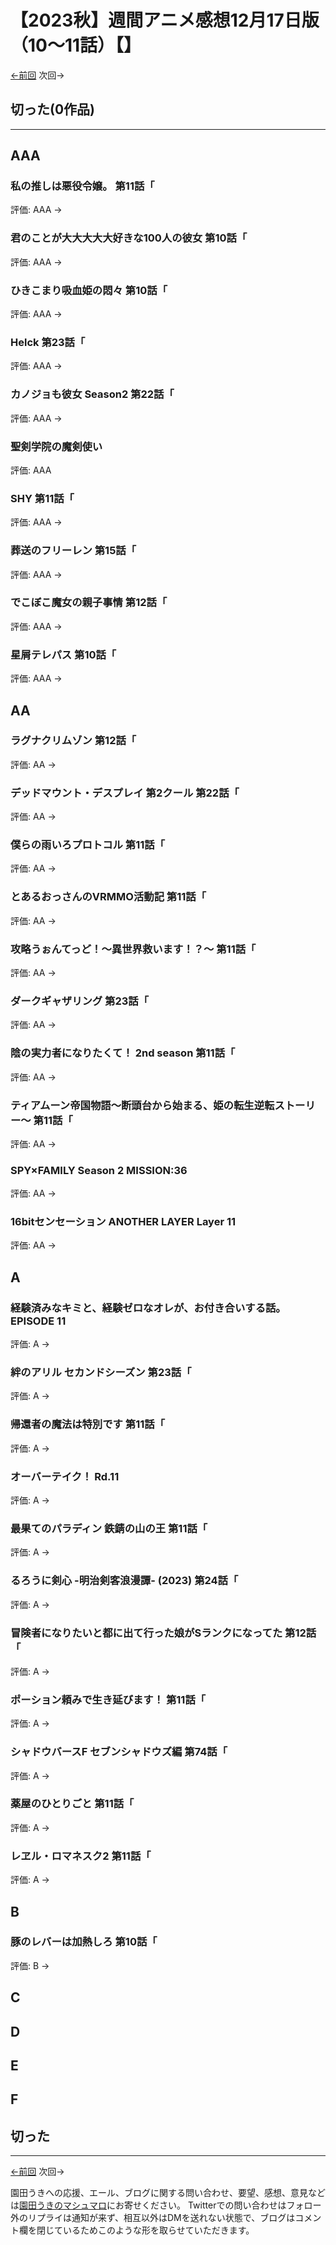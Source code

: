 # 【2023秋】週間アニメ感想12月17日版（10～11話）【】

[←前回](https://www.ukitouchtypist.org/2023/12/13/post-2182/) 次回→

## 切った(0作品)
***
## AAA
### 私の推しは悪役令嬢。 第11話「
評価: AAA →
### 君のことが大大大大大好きな100人の彼女 第10話「
評価: AAA →
### ひきこまり吸血姫の悶々 第10話「
評価: AAA →
### Helck 第23話「
評価: AAA →
### カノジョも彼女 Season2 第22話「
評価: AAA →
### 聖剣学院の魔剣使い
評価: AAA
### SHY 第11話「
評価: AAA →
### 葬送のフリーレン 第15話「
評価: AAA →
### でこぼこ魔女の親子事情 第12話「
評価: AAA →
### 星屑テレパス 第10話「
評価: AAA →
## AA
### ラグナクリムゾン 第12話「
評価: AA →
### デッドマウント・デスプレイ 第2クール 第22話「
評価: AA →
### 僕らの雨いろプロトコル 第11話「
評価: AA →
### とあるおっさんのVRMMO活動記 第11話「
評価: AA →
### 攻略うぉんてっど！～異世界救います！？～ 第11話「
評価: AA →
### ダークギャザリング 第23話「
評価: AA →
### 陰の実力者になりたくて！ 2nd season 第11話「
評価: AA →
### ティアムーン帝国物語～断頭台から始まる、姫の転生逆転ストーリー～ 第11話「
評価: AA →
### SPY×FAMILY Season 2 MISSION:36
評価: AA →
### 16bitセンセーション ANOTHER LAYER Layer 11
評価: AA →
## A
### 経験済みなキミと、経験ゼロなオレが、お付き合いする話。 EPISODE 11
評価: A →
### 絆のアリル セカンドシーズン 第23話「
評価: A →
### 帰還者の魔法は特別です 第11話「
評価: A →
### オーバーテイク！ Rd.11
評価: A →
### 最果てのパラディン 鉄錆の山の王 第11話「
評価: A →
### るろうに剣心 -明治剣客浪漫譚- (2023) 第24話「
評価: A →
### 冒険者になりたいと都に出て行った娘がSランクになってた 第12話「
評価: A →
### ポーション頼みで生き延びます！ 第11話「
評価: A →
### シャドウバースF セブンシャドウズ編 第74話「
評価: A →
### 薬屋のひとりごと 第11話「
評価: A →
### レヱル・ロマネスク2 第11話「
評価: A →
## B
### 豚のレバーは加熱しろ 第10話「
評価: B →
## C
## D
## E
## F
## 切った
***
[←前回](https://www.ukitouchtypist.org/2023/12/13/post-2182/) 次回→

園田うきへの応援、エール、ブログに関する問い合わせ、要望、感想、意見などは[園田うきのマシュマロ](https://marshmallow-qa.com/od5af7sa82elgzs?t=pq6f80&utm_medium=url_text&utm_source=promotion)にお寄せください。
Twitterでの問い合わせはフォロー外のリプライは通知が来ず、相互以外はDMを送れない状態で、ブログはコメント欄を閉じているためこのような形を取らせていただきます。
